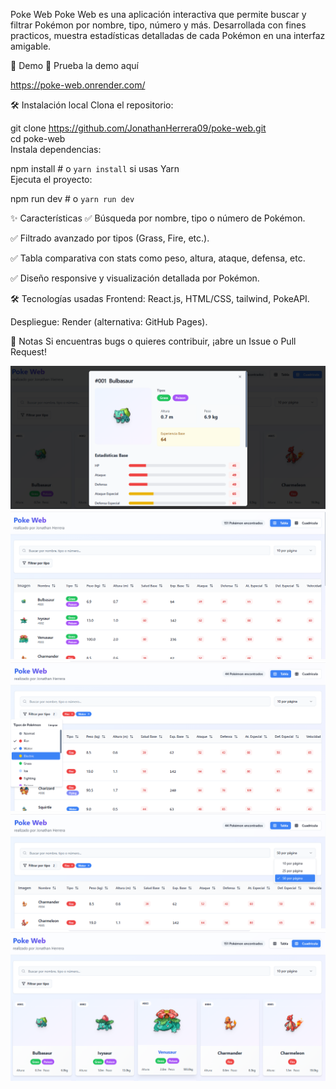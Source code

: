 Poke Web
Poke Web es una aplicación interactiva que permite buscar y filtrar Pokémon por nombre, tipo, número y más. Desarrollada con fines practicos, muestra estadísticas detalladas de cada Pokémon en una interfaz amigable.

🌟 Demo
🔗 Prueba la demo aquí

https://poke-web.onrender.com/

🛠️ Instalación local
Clona el repositorio:

git clone https://github.com/JonathanHerrera09/poke-web.git  
cd poke-web  
Instala dependencias:

npm install  # o `yarn install` si usas Yarn  
Ejecuta el proyecto:

npm run dev    # o `yarn run dev`  

✨ Características
✅ Búsqueda por nombre, tipo o número de Pokémon.

✅ Filtrado avanzado por tipos (Grass, Fire, etc.).

✅ Tabla comparativa con stats como peso, altura, ataque, defensa, etc.

✅ Diseño responsive y visualización detallada por Pokémon.

🛠️ Tecnologías usadas
Frontend: React.js, HTML/CSS, tailwind, PokeAPI.

Despliegue: Render (alternativa: GitHub Pages).

📌 Notas
Si encuentras bugs o quieres contribuir, ¡abre un Issue o Pull Request!

![Vista de tabla de Pokémon](./assets/Screenshot_1.png)
![Vista de tabla de Pokémon](./assets/Screenshot_2.png)
![Vista de tabla de Pokémon](./assets/Screenshot_3.png)
![Vista de tabla de Pokémon](./assets/Screenshot_4.png)
![Vista de tabla de Pokémon](./assets/Screenshot_8.png)

